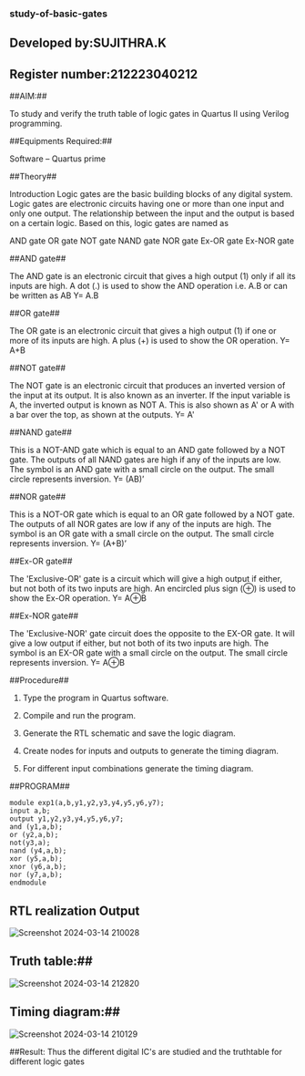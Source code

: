 ### study-of-basic-gates
## Developed by:SUJITHRA.K
## Register number:212223040212

##AIM:##

To study and verify the truth table of logic gates in Quartus II using Verilog programming.

##Equipments Required:##

Software – Quartus prime 

##Theory##

Introduction Logic gates are the basic building blocks of any digital system. Logic gates are electronic circuits having one or more than one input and only one output. The relationship between the input and the output is based on a certain logic. Based on this, logic gates are named as

AND gate OR gate NOT gate NAND gate NOR gate Ex-OR gate Ex-NOR gate

##AND gate##

The AND gate is an electronic circuit that gives a high output (1) only if all its inputs are high. A dot (.) is used to show the AND operation i.e. A.B or can be written as AB
Y= A.B

##OR gate## 

The OR gate is an electronic circuit that gives a high output (1) if one or more of its inputs are high. A plus (+) is used to show the OR operation.
Y= A+B

##NOT gate##

The NOT gate is an electronic circuit that produces an inverted version of the input at its output. It is also known as an inverter. If the input variable is A, the inverted output is known as NOT A. This is also shown as A' or A with a bar over the top, as shown at the outputs.
Y= A'

##NAND gate##

This is a NOT-AND gate which is equal to an AND gate followed by a NOT gate. The outputs of all NAND gates are high if any of the inputs are low. The symbol is an AND gate with a small circle on the output. The small circle represents inversion.
Y= (AB)’

##NOR gate##

This is a NOT-OR gate which is equal to an OR gate followed by a NOT gate. The outputs of all NOR gates are low if any of the inputs are high. The symbol is an OR gate with a small circle on the output. The small circle represents inversion.
Y= (A+B)’

##Ex-OR gate##

The 'Exclusive-OR' gate is a circuit which will give a high output if either, but not both of its two inputs are high. An encircled plus sign (⊕) is used to show the Ex-OR operation.
Y= A⊕B

##Ex-NOR gate##

The 'Exclusive-NOR' gate circuit does the opposite to the EX-OR gate. It will give a low output if either, but not both of its two inputs are high. The symbol is an EX-OR gate with a small circle on the output. The small circle represents inversion.
Y= A⊕B

##Procedure##

1.	Type the program in Quartus software.

2.	Compile and run the program.

3.	Generate the RTL schematic and save the logic diagram.

4.	Create nodes for inputs and outputs to generate the timing diagram.

5.	For different input combinations generate the timing diagram.


##PROGRAM##
```
module exp1(a,b,y1,y2,y3,y4,y5,y6,y7);
input a,b;
output y1,y2,y3,y4,y5,y6,y7;
and (y1,a,b);
or (y2,a,b);
not(y3,a);
nand (y4,a,b);
xor (y5,a,b);
xnor (y6,a,b);
nor (y7,a,b);
endmodule

```
## RTL realization Output
![Screenshot 2024-03-14 210028](https://github.com/Suji-90/study-of-basic-gates/assets/150884148/c0f9be90-028f-4cf2-ab7a-3d8dc073ca23)

## Truth table:##
![Screenshot 2024-03-14 212820](https://github.com/Suji-90/study-of-basic-gates/assets/150884148/9a7f1088-0d46-41a6-ad38-4c9ab9d3deb7)


## Timing diagram:##
![Screenshot 2024-03-14 210129](https://github.com/Suji-90/study-of-basic-gates/assets/150884148/bcb8c9e7-ec90-48b5-97c9-d9f253e52fdb)


##Result:
Thus the different digital IC's are studied and the truthtable for different logic gates 


